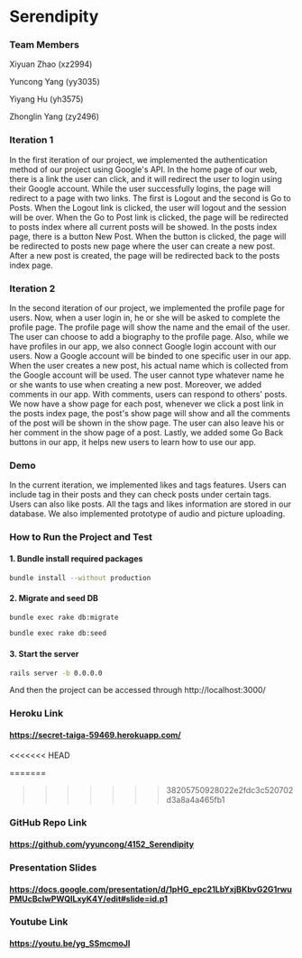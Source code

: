 
# Serendipity

### Team Members
Xiyuan Zhao (xz2994)
 
Yuncong Yang (yy3035)

Yiyang Hu (yh3575)

Zhonglin Yang (zy2496)

### Iteration 1
 In the first iteration of our project, we implemented the authentication method of our project using Google's API. In the home page of our
web, there is a link the user can click, and it will redirect the user to login using their Google account. While the user successfully logins,
the page will redirect to a page with two links. The first is Logout and the second is Go to Posts. When the Logout link is clicked, the user will logout 
 and the session will be over. When the Go to Post link is clicked, the page will be redirected to posts index where all current posts will be showed. 
 In the posts index page, there is a button New Post. When the button is clicked, the page will be redirected to posts new page where the user can
create a new post. After a new post is created, the page will be redirected back to the posts index page.

### Iteration 2
 In the second iteration of our project, we implemented the profile page for users. Now, when a user login in, he or she will be asked to complete the profile page. The profile page will show the name and the email of the user. The user can choose to add a biography to the profile page. Also, while we have profiles in our app, we also connect Google login account with our users. Now a Google account will be binded to one specific user in our app. When the user creates a new post, his actual name which is collected from the Google account will be used. The user cannot type whatever name he or she wants to use when creating a new post. Moreover, we added comments in our app. With comments, users can respond to others' posts. We now have a show page for each post, whenever we click a post link in the posts index page, the post's show page will show and all the comments of the post will be shown in the show page. The user can also leave his or her comment in the show page of a post. Lastly, we added some Go Back buttons in our app, it helps new users to learn how to use our app.

### Demo
 In the current iteration, we implemented likes and tags features. Users can include tag in their posts and they can check posts under certain tags. Users can also like posts. All the tags and likes information are stored in our database. We also implemented prototype of audio and picture uploading. 
### How to Run the Project and Test

#### 1. Bundle install required packages
```sh
bundle install --without production
```
#### 2. Migrate and seed DB
```sh
bundle exec rake db:migrate
```
```sh
bundle exec rake db:seed
```
#### 3. Start the server
```sh
rails server -b 0.0.0.0
```
And then the project can be accessed through http://localhost:3000/


### Heroku Link
#### https://secret-taiga-59469.herokuapp.com/


<<<<<<< HEAD



=======
>>>>>>> 38205750928022e2fdc3c520702d3a8a4a465fb1
### GitHub Repo Link
#### https://github.com/yyuncong/4152_Serendipity

### Presentation Slides
#### https://docs.google.com/presentation/d/1pHG_epc21LbYxjBKbvG2G1rwuPMUcBcIwPWQILxyK4Y/edit#slide=id.p1

### Youtube Link
#### https://youtu.be/yg_SSmcmoJI


